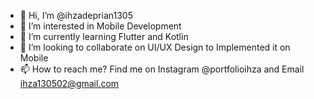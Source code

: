 - 👋 Hi, I’m @ihzadeprian1305
- 👀 I’m interested in Mobile Development
- 🌱 I’m currently learning Flutter and Kotlin
- 💞️ I’m looking to collaborate on UI/UX Design to Implemented it on Mobile
- 📫 How to reach me? Find me on Instagram @portfolioihza and Email ihza130502@gmail.com

<!---
ihzadeprian1305/ihzadeprian1305 is a ✨ special ✨ repository because its `README.md` (this file) appears on your GitHub profile.
You can click the Preview link to take a look at your changes.
--->

